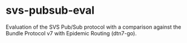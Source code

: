 # svs-pubsub-eval

Evaluation of the SVS Pub/Sub protocol with a comparison against the Bundle Protocol v7 with Epidemic Routing (dtn7-go).
